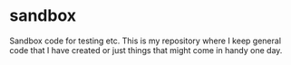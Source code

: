# sandbox
Sandbox code for testing etc.
This is my repository where I keep general code that I have created or just things that might come in handy one day. 
